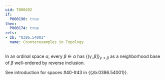 ```yaml
---
uid: T000492
if:
  P000190: true
then:
  P000174: true
refs:
- zb: "0386.54001"
  name: Counterexamples in Topology
---
```


In an ordinal space $\alpha$, every $\beta\in\alpha$ has $\{(\gamma,\beta]\}_{\gamma<\beta}$ as a neighborhood base of $\beta$ well-ordered by reverse inclusion.

See introduction for spaces #40-#43 in {{zb:0386.54001}}.
